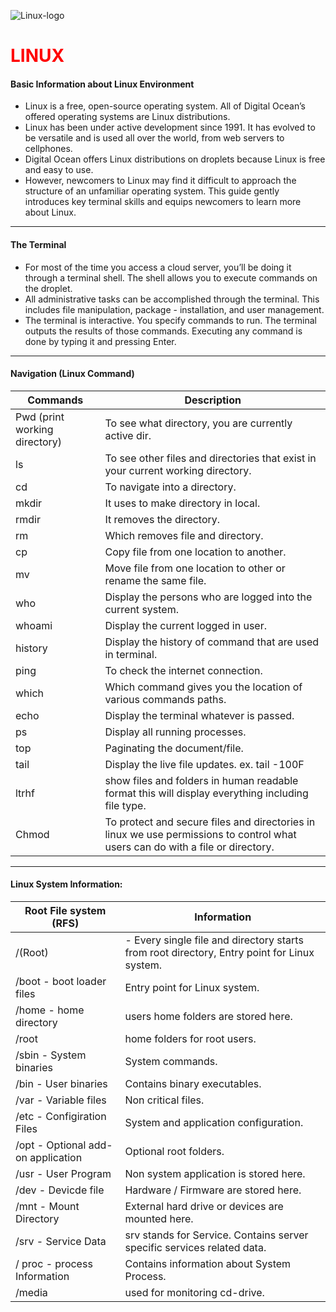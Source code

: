 ![Linux-logo](./images/linux-logo2.jpeg)

# <span style = "color:red"> LINUX </span>

#### Basic Information about Linux Environment

- Linux is a free, open-source operating system. All of Digital Ocean’s offered operating systems are Linux distributions.
- Linux has been under active development since 1991. It has evolved to be versatile and is used all over the world, from web servers to cellphones.
- Digital Ocean offers Linux distributions on droplets because Linux is free and easy to use.
- However, newcomers to Linux may find it difficult to approach the structure of an unfamiliar operating system.
  This guide gently introduces key terminal skills and equips newcomers to learn more about Linux.

---

#### The Terminal

- For most of the time you access a cloud server, you’ll be doing it through a terminal shell. The shell allows you to execute commands on the droplet.
- All administrative tasks can be accomplished through the terminal. This includes file manipulation, package - installation, and user management.
- The terminal is interactive. You specify commands to run. The terminal outputs the results of those commands. Executing any command is done by typing it and pressing Enter.

---

#### Navigation (Linux Command)

| Commands                      | Description                                                                                                                    |
| ----------------------------- | ------------------------------------------------------------------------------------------------------------------------------ |
| Pwd (print working directory) | To see what directory, you are currently active dir.                                                                           |
| ls                            | To see other files and directories that exist in your current working directory.                                               |
| cd <name of directory>        | To navigate into a directory.                                                                                                  |
| mkdir                         | It uses to make directory in local.                                                                                            |
| rmdir                         | It removes the directory.                                                                                                      |
| rm                            | Which removes file and directory.                                                                                              |
| cp                            | Copy file from one location to another.                                                                                        |
| mv                            | Move file from one location to other or rename the same file.                                                                  |
| who                           | Display the persons who are logged into the current system.                                                                    |
| whoami                        | Display the current logged in user.                                                                                            |
| history                       | Display the history of command that are used in terminal.                                                                      |
| ping                          | To check the internet connection.                                                                                              |
| which                         | Which command gives you the location of various commands paths.                                                                |
| echo                          | Display the terminal whatever is passed.                                                                                       |
| ps                            | Display all running processes.                                                                                                 |
| top                           | Paginating the document/file.                                                                                                  |
| tail                          | Display the live file updates. ex. tail -100F <file-name>                                                                      |
| ltrhf                         | show files and folders in human readable format this will display everything including file type.                              |
| Chmod                         | To protect and secure files and directories in linux we use permissions to control what users can do with a file or directory. |

---

#### Linux System Information:

| Root File system (RFS)             | Information                                                                                 |
| ---------------------------------- | ------------------------------------------------------------------------------------------- |
| /(Root)                            | - Every single file and directory starts from root directory, Entry point for Linux system. |
| /boot - boot loader files          | Entry point for Linux system.                                                               |
| /home - home directory             | users home folders are stored here.                                                         |
| /root                              | home folders for root users.                                                                |
| /sbin - System binaries            | System commands.                                                                            |
| /bin - User binaries               | Contains binary executables.                                                                |
| /var - Variable files              | Non critical files.                                                                         |
| /etc - Configiration Files         | System and application configuration.                                                       |
| /opt - Optional add-on application | Optional root folders.                                                                      |
| /usr - User Program                | Non system application is stored here.                                                      |
| /dev - Devicde file                | Hardware / Firmware are stored here.                                                        |
| /mnt - Mount Directory             | External hard drive or devices are mounted here.                                            |
| /srv - Service Data                | srv stands for Service. Contains server specific services related data.                     |
| / proc - process Information       | Contains information about System Process.                                                  |
| /media                             | used for monitoring cd-drive.                                                               |
